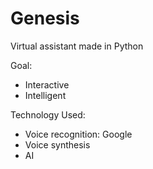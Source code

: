 # Genesis
Virtual assistant made in Python

Goal:
- Interactive
- Intelligent

Technology Used:
- Voice recognition: Google 
- Voice synthesis
- AI